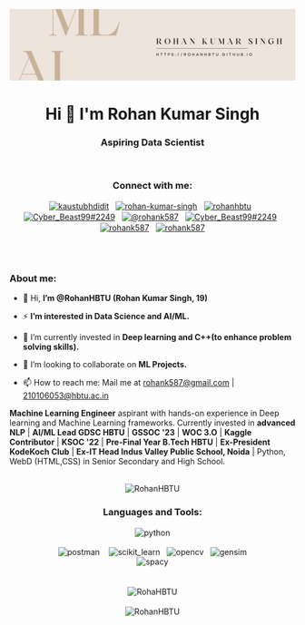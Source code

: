 <a href="https://rohanhbtu.github.io/"><img src="LinkedIn banner.png"/></a>
<h1 align="center">Hi 👋 I'm Rohan Kumar Singh</h1>
<h3 align="center">Aspiring Data Scientist</h3>
<br>
<h3 align="center">Connect with me:</h3>
<!---<br>--->
<p align="center">
<a href="https://dev.to/rohanhbtu" target="blank"><img align="center" src="https://raw.githubusercontent.com/rahuldkjain/github-profile-readme-generator/master/src/images/icons/Social/devto.svg" alt="kaustubhdidit" height="40" width="40" /></a>
&nbsp;
<a href="https://www.linkedin.com/in/rohan-kumar-singh-b17400227/" target="blank"><img align="center" src="https://skillicons.dev/icons?i=linkedin" alt="rohan-kumar-singh" height="40" width="40" /></a>
&nbsp;
<a href="https://www.kaggle.com/rohanhbtu" target="blank"><img align="center" src="https://raw.githubusercontent.com/rahuldkjain/github-profile-readme-generator/master/src/images/icons/Social/kaggle.svg" alt="rohanhbtu" height="30" width="40" /></a>
&nbsp;
<a href="https://discord.gg/SJRgZ6ZE" target="blank"><img align="center" src="https://skillicons.dev/icons?i=discord" alt="Cyber_Beast99#2249" height="40" width="40" /></a>
&nbsp;
<a href="mailto:rohank587@gmail.com"><img align="center" src="https://downloadr2.apkmirror.com/wp-content/uploads/2020/10/Gmail_round.png" alt="@rohank587" height="43" width="43" /></a>
&nbsp;
<a href="https://matrix.to/#/@rohank587:matrix.org" target="blank"><img align="center" src="https://encrypted-tbn0.gstatic.com/images?q=tbn:ANd9GcTeoGw5rFa641Q62EOqZstwmNUPhLnfIY5PrZeyUwtm9PIMgsw63_-PJQex2wn3H9RO5hI&usqp=CAU" alt="Cyber_Beast99#2249" height="40" width="90" /></a>
&nbsp;
<a href="https://twitter.com/rohank587" target="blank"><img align="center" src="https://skillicons.dev/icons?i=twitter" alt="rohank587" height="40" width="40" /></a>
&nbsp;
<a href="https://devfolio.co/@RohanHBTU" target="blank"><img align="center" src="https://github.com/devfolioco/brand-assets/blob/main/Logo/Logo.svg" alt="rohank587" height="40" width="40" /></a>
</p>
<br>
<br>
<h3 align="left">About me:</h3>

- 👋 Hi, **I’m @RohanHBTU (Rohan Kumar Singh, 19)**<br>

- ⚡ **I’m interested in Data Science and AI/ML.**<br>

- 🌱 I’m currently invested in **Deep learning and C++(to enhance problem solving skills).**<br>

- 💬 I’m looking to collaborate on **ML Projects.**<br>

- 📫 How to reach me: Mail me at rohank587@gmail.com | 210106053@hbtu.ac.in  <br>

**Machine Learning Engineer** aspirant with hands-on experience in Deep learning and Machine Learning frameworks. Currently invested in **advanced NLP** | **AI/ML Lead GDSC HBTU** | **GSSOC '23** | **WOC 3.O** | **Kaggle Contributor** | **KSOC '22** | **Pre-Final Year B.Tech HBTU** | **Ex-President KodeKoch Club** | **Ex-IT Head Indus Valley Public School, Noida** | Python, WebD (HTML,CSS) in Senior Secondary and High School.
<br><br>
<p align="center"> <img src="https://komarev.com/ghpvc/?username=RohanHBTU&label=Profile%20views&color=0e75b6&style=for-the-badge" alt="RohanHBTU" /> </p>
<center>
<p align="center">
<h3 align="center">Languages and Tools:</h3>
<p align="center">
<img align="center" src="https://skillicons.dev/icons?i=py,c,cpp,mongodb,mysql,heroku,flask,fastapi,tensorflow,pytorch,html,css,git,netlify,nginx,vscode&perline=4" alt="python"/>
<br><br>
<img src="https://www.vectorlogo.zone/logos/getpostman/getpostman-icon.svg" alt="postman" width="40" height="40"/> &nbsp;&nbsp;
<img src="https://upload.wikimedia.org/wikipedia/commons/0/05/Scikit_learn_logo_small.svg" alt="scikit_learn" width="50" height="50"/>&nbsp;&nbsp;
<img src="https://opencv.org/wp-content/uploads/2020/07/OpenCV_logo_no_text_.png" alt="opencv" width="40" height="40"/>&nbsp;&nbsp;
<img src="https://camo.githubusercontent.com/0af679e0f4bfdd38ebbf1065bfe04f8f4e23cafff24df48b9883bbbb9413ff08/687474703a2f2f726172652d746563686e6f6c6f676965732e636f6d2f77702d636f6e74656e742f75706c6f6164732f323031362f30322f726172655f696d6167655f6f6e6c792e706e67" alt="gensim" width="40" height="40"/>
<br>
<img src="https://upload.wikimedia.org/wikipedia/commons/thumb/8/88/SpaCy_logo.svg/2560px-SpaCy_logo.svg.png" alt="spacy" width="100" height="40"/>
<br><br>
<br>
<img align="center" src="https://github-readme-stats.vercel.app/api?username=RohanHBTU&show_icons=true&locale=en&theme=dracula" alt="RohaHBTU" />
<br><br>
<img align="center" src="https://github-readme-streak-stats.herokuapp.com/?user=RohanHBTU&theme=dracula" alt="RohanHBTU" />
</p>


</p></center>
<!---
<img align="center" src="https://github-readme-stats.vercel.app/api/top-langs/?username=RohanHBTU&theme=dracula&layout=compact" alt="RohaHBTU" />
--->


<!---
RohanHBTU/RohanHBTU is a ✨ special ✨ repository because its `README.md` (this file) appears on your GitHub profile.
You can click the Preview link to take a look at your changes.
--->
